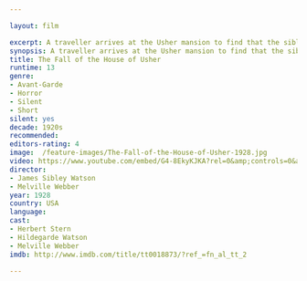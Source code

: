 ```yaml
---

layout: film

excerpt: A traveller arrives at the Usher mansion to find that the sibling inhabitants, Roderick and Madeline Usher, are living under a mysterious family curse&#58; Roderick's senses have become painfully acute, while Madeline has become nearly catatonic. As the visitor's stay at the mansion continues, the effects of the curse reach their terrifying climax.
synopsis: A traveller arrives at the Usher mansion to find that the sibling inhabitants, Roderick and Madeline Usher, are living under a mysterious family curse&#58; Roderick's senses have become painfully acute, while Madeline has become nearly catatonic. As the visitor's stay at the mansion continues, the effects of the curse reach their terrifying climax.
title: The Fall of the House of Usher
runtime: 13
genre: 
- Avant-Garde
- Horror
- Silent
- Short
silent: yes
decade: 1920s
recommended: 
editors-rating: 4
image:  /feature-images/The-Fall-of-the-House-of-Usher-1928.jpg 
video: https://www.youtube.com/embed/G4-8EkyKJKA?rel=0&amp;controls=0&amp;showinfo=0
director: 
- James Sibley Watson
- Melville Webber
year: 1928
country: USA
language: 
cast:
- Herbert Stern
- Hildegarde Watson
- Melville Webber
imdb: http://www.imdb.com/title/tt0018873/?ref_=fn_al_tt_2

---
```

